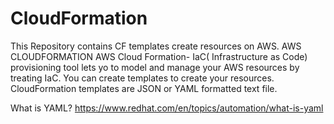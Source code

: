 # CloudFormation
This Repository contains CF templates create resources on AWS.
AWS CLOUDFORMATION
AWS Cloud Formation- IaC( Infrastructure as Code) provisioning tool lets yo to model and manage your AWS resources by treating IaC. You can create templates to create your resources. CloudFormation templates are JSON or YAML formatted text file.


What is YAML? 
https://www.redhat.com/en/topics/automation/what-is-yaml
 
